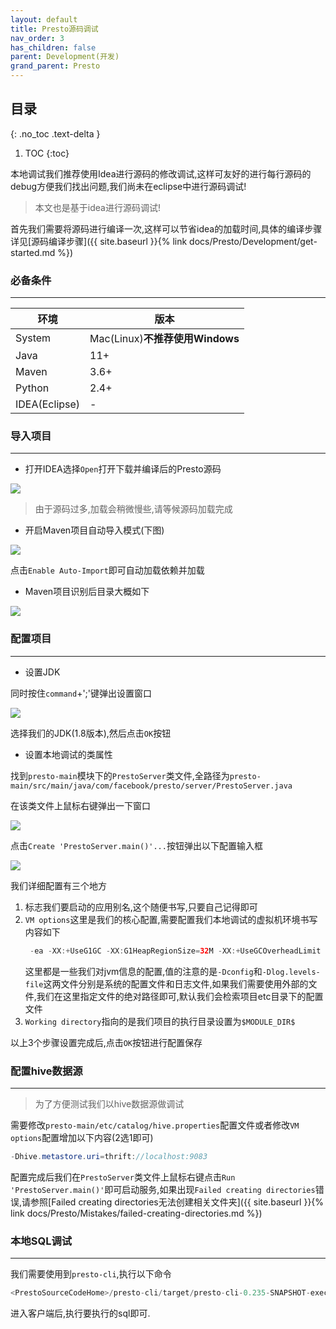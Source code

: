 ```yaml
---
layout: default
title: Presto源码调试
nav_order: 3
has_children: false
parent: Development(开发)
grand_parent: Presto
---
```


## 目录
{: .no_toc .text-delta }

1. TOC
{:toc}

本地调试我们推荐使用Idea进行源码的修改调试,这样可友好的进行每行源码的debug方便我们找出问题,我们尚未在eclipse中进行源码调试!

> 本文也是基于idea进行源码调试!

首先我们需要将源码进行编译一次,这样可以节省idea的加载时间,具体的编译步骤详见[源码编译步骤]({{ site.baseurl }}{% link docs/Presto/Development/get-started.md %})

### 必备条件

---

|环境|版本|
|---|---|
|System|Mac(Linux)**不推荐使用Windows**|
|Java|11+|
|Maven|3.6+|
|Python|2.4+|
|IDEA(Eclipse)|-|

### 导入项目

---

- 打开IDEA选择`Open`打开下载并编译后的Presto源码

![](/assets/images/presto/development/debug-on-local/open.png)

> 由于源码过多,加载会稍微慢些,请等候源码加载完成

- 开启Maven项目自动导入模式(下图)

![](/assets/images/presto/development/debug-on-local/auto-import.png)

点击`Enable Auto-Import`即可自动加载依赖并加载

- Maven项目识别后目录大概如下

![](/assets/images/presto/development/debug-on-local/toc.png)

### 配置项目

---

- 设置JDK

同时按住`command`+';'键弹出设置窗口

![](/assets/images/presto/development/debug-on-local/jdk.png)

选择我们的JDK(1.8版本),然后点击`OK`按钮

- 设置本地调试的类属性

找到`presto-main`模块下的`PrestoServer`类文件,全路径为`presto-main/src/main/java/com/facebook/presto/server/PrestoServer.java`

在该类文件上鼠标右键弹出一下窗口

![](/assets/images/presto/development/debug-on-local/configuration.png)

点击`Create 'PrestoServer.main()'...`按钮弹出以下配置输入框

![](/assets/images/presto/development/debug-on-local/configuration_done.png)

我们详细配置有三个地方

1. 标志我们要启动的应用别名,这个随便书写,只要自己记得即可
2. `VM options`这里是我们的核心配置,需要配置我们本地调试的虚拟机环境书写内容如下
    ```java
     -ea -XX:+UseG1GC -XX:G1HeapRegionSize=32M -XX:+UseGCOverheadLimit -XX:+ExplicitGCInvokesConcurrent -Xmx2G -Dconfig=etc/config.properties -Dlog.levels-file=etc/log.properties -Djdk.attach.allowAttachSelf=true
    ```
    这里都是一些我们对jvm信息的配置,值的注意的是`-Dconfig`和`-Dlog.levels-file`这两文件分别是系统的配置文件和日志文件,如果我们需要使用外部的文件,我们在这里指定文件的绝对路径即可,默认我们会检索项目etc目录下的配置文件
3. `Working directory`指向的是我们项目的执行目录设置为`$MODULE_DIR$`

以上3个步骤设置完成后,点击`OK`按钮进行配置保存

### 配置hive数据源

---

> 为了方便测试我们以hive数据源做调试

需要修改`presto-main/etc/catalog/hive.properties`配置文件或者修改`VM options`配置增加以下内容(2选1即可)

```java
-Dhive.metastore.uri=thrift://localhost:9083
```

配置完成后我们在`PrestoServer`类文件上鼠标右键点击`Run 'PrestoServer.main()'`即可启动服务,如果出现`Failed creating directories`错误,请参照[Failed creating directories无法创建相关文件夹]({{ site.baseurl }}{% link docs/Presto/Mistakes/failed-creating-directories.md %})

### 本地SQL调试

---

我们需要使用到`presto-cli`,执行以下命令

```java
<PrestoSourceCodeHome>/presto-cli/target/presto-cli-0.235-SNAPSHOT-executable.jar
```

进入客户端后,执行要执行的sql即可.